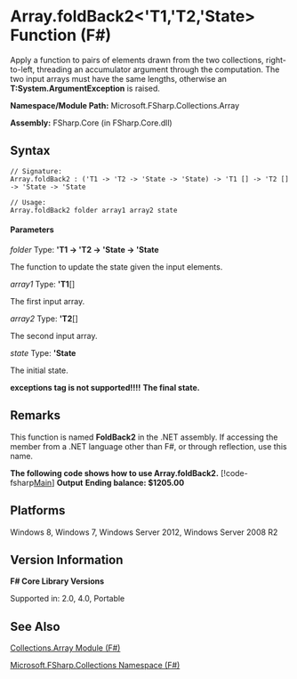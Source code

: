 # Array.foldBack2<'T1,'T2,'State> Function (F#)

Apply a function to pairs of elements drawn from the two collections, right-to-left, threading an accumulator argument through the computation. The two input arrays must have the same lengths, otherwise an **T:System.ArgumentException** is raised.

**Namespace/Module Path:** Microsoft.FSharp.Collections.Array

**Assembly:** FSharp.Core (in FSharp.Core.dll)


## Syntax

```
// Signature:
Array.foldBack2 : ('T1 -> 'T2 -> 'State -> 'State) -> 'T1 [] -> 'T2 [] -> 'State -> 'State

// Usage:
Array.foldBack2 folder array1 array2 state
```

#### Parameters
*folder*
Type: **'T1 -&gt; 'T2 -&gt; 'State -&gt; 'State**


The function to update the state given the input elements.


*array1*
Type: **'T1**[[]](http://msdn.microsoft.com/en-us/library/def20292-9aae-4596-9275-b94e594f8493)


The first input array.


*array2*
Type: **'T2**[[]](http://msdn.microsoft.com/en-us/library/def20292-9aae-4596-9275-b94e594f8493)


The second input array.


*state*
Type: **'State**


The initial state.



**exceptions tag is not supported!!!!**
**The final state.**
## Remarks
This function is named **FoldBack2** in the .NET assembly. If accessing the member from a .NET language other than F#, or through reflection, use this name.

**The following code shows how to use Array.foldBack2.**
[!code-fsharp[Main](snippets/fsarrays/snippet47.fs)]
**Output**
**Ending balance: $1205.00**
## Platforms
Windows 8, Windows 7, Windows Server 2012, Windows Server 2008 R2


## Version Information
**F# Core Library Versions**

Supported in: 2.0, 4.0, Portable




## See Also
[Collections.Array Module &#40;F&#35;&#41;](Collections.Array+Module+%28FSharp%29.md)

[Microsoft.FSharp.Collections Namespace &#40;F&#35;&#41;](Microsoft.FSharp.Collections+Namespace+%28FSharp%29.md)

